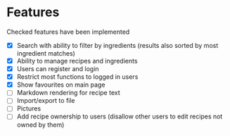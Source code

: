 # Features
Checked features have been implemented
- [x] Search with ability to filter by ingredients (results also sorted by most ingredient matches)
- [x] Ability to manage recipes and ingredients
- [x] Users can register and login
- [x] Restrict most functions to logged in users
- [x] Show favourites on main page
- [ ] Markdown rendering for recipe text
- [ ] Import/export to file
- [ ] Pictures
- [ ] Add recipe ownership to users (disallow other users to edit recipes not owned by them)
